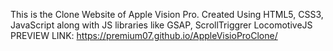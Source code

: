 This is the Clone Website of Apple Vision Pro. Created Using HTML5, CSS3, JavaScript along with JS libraries like GSAP, ScrollTriggrer LocomotiveJS
PREVIEW LINK: https://premium07.github.io/AppleVisioProClone/
